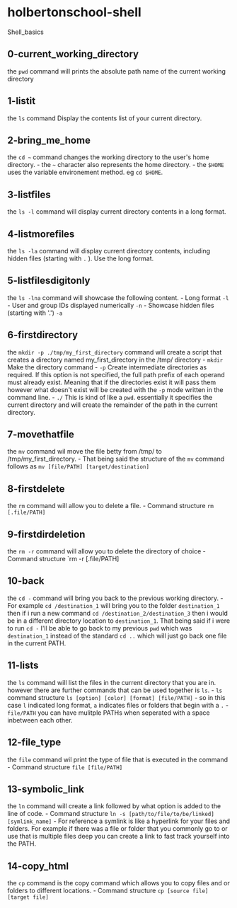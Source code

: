 # holbertonschool-shell
Shell_basics


## 0-current_working_directory
the `pwd` command will prints the absolute path name of the current working directory

## 1-listit
the `ls` command Display the contents list of your current directory.

## 2-bring_me_home
the `cd ~` command changes the working directory to the user's home directory.
	- the `~` character also represents the home directory. 
	- the `$HOME` uses the variable environement method. eg `cd $HOME`.

## 3-listfiles 
the `ls -l` command will display current directory contents in a long format.

## 4-listmorefiles
the `ls -la` command will display current directory contents, including hidden files (starting with `.` ). Use the long format.

## 5-listfilesdigitonly
the `ls -lna` command will showcase the following content.
	- Long format `-l`
	- User and group IDs displayed numerically `-n`
	- Showcase hidden files (starting with '.') `-a`

## 6-firstdirectory
the `mkdir -p ./tmp/my_first_directory` command will create a script that creates a directory named my_first_directory in the /tmp/ directory
	- `mkdir`	Make the directory command
	- `-p`		Create intermediate directories as required.  If this option is not specified, the full path prefix of each operand must already exist.
			Meaning that if the directories exist it will pass them however what doesn't exist will be created with the `-p` mode written in the command line.
	- `./`		This is kind of like a `pwd`. essentially it specifies the current directory and will create the remainder of the path in the current directory.

## 7-movethatfile
the `mv` command wil move the file betty from /tmp/ to /tmp/my_first_directory.
	- That being said the structure of the `mv` command follows as `mv [file/PATH] [target/destination]`

## 8-firstdelete
the `rm` command will allow you to delete a file.
	- Command structure `rm [.file/PATH]`

## 9-firstdirdeletion
the `rm -r` command will allow you to delete the directory of choice
	- Command structure `rm -r [.file/PATH]

## 10-back
the `cd -` command will bring you back to the previous working directory.
	- For example `cd /destination_1` will bring you to the folder `destination_1` then if i run a new command `cd /destination_2/destination_3` then i would be in a different directory location to `destination_1`. That being said if i were to run `cd -` I'll be able to go back to my previous `pwd` which was `destination_1` instead of the standard `cd ..` which will just go back one file in the current PATH.

## 11-lists
the `ls` command will list the files in the current directory that you are in. however there are further commands that can be used together is `ls`.
	- `ls` command structure `ls [option] [color] [format] [file/PATH]`
	- so in this case `l` indicated long format, `a` indicates files or folders that begin with a `.`
	- `file/PATH` you can have mulitple PATHs when seperated with a space inbetween each other.

## 12-file_type
the `file` command wil print the type of file that is executed in the command
	- Command structure `file [file/PATH]`

## 13-symbolic_link
the `ln` command will create a link followed by what option is added to the line of code. 
	- Command structure `ln -s [path/to/file/to/be/linked] [symlink_name]`
	- For reference a symlink is like a hyperlink for your files and folders. For example if there was a file or folder that you commonly go to or use that is multiple files deep you can create a link to fast track yourself into the PATH. 

## 14-copy_html
the `cp` command is the copy command which allows you to copy files and or folders to different locations. 
	- Command structure `cp [source file] [target file]` 
